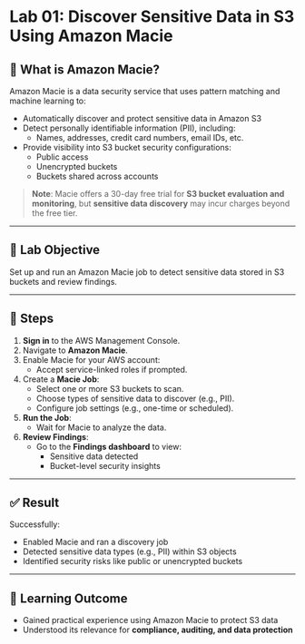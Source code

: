 # Lab 01: Discover Sensitive Data in S3 Using Amazon Macie

## 🧠 What is Amazon Macie?

Amazon Macie is a data security service that uses pattern matching and machine learning to:
- Automatically discover and protect sensitive data in Amazon S3
- Detect personally identifiable information (PII), including:
  - Names, addresses, credit card numbers, email IDs, etc.
- Provide visibility into S3 bucket security configurations:
  - Public access
  - Unencrypted buckets
  - Buckets shared across accounts

> **Note**: Macie offers a 30-day free trial for **S3 bucket evaluation and monitoring**, but **sensitive data discovery** may incur charges beyond the free tier.

---

## 🧪 Lab Objective

Set up and run an Amazon Macie job to detect sensitive data stored in S3 buckets and review findings.

---

## 📝 Steps

1. **Sign in** to the AWS Management Console.
2. Navigate to **Amazon Macie**.
3. Enable Macie for your AWS account:
   - Accept service-linked roles if prompted.
4. Create a **Macie Job**:
   - Select one or more S3 buckets to scan.
   - Choose types of sensitive data to discover (e.g., PII).
   - Configure job settings (e.g., one-time or scheduled).
5. **Run the Job**:
   - Wait for Macie to analyze the data.
6. **Review Findings**:
   - Go to the **Findings dashboard** to view:
     - Sensitive data detected
     - Bucket-level security insights

---

## ✅ Result

Successfully:
- Enabled Macie and ran a discovery job
- Detected sensitive data types (e.g., PII) within S3 objects
- Identified security risks like public or unencrypted buckets

---

## 📘 Learning Outcome

- Gained practical experience using Amazon Macie to protect S3 data
- Understood its relevance for **compliance, auditing, and data protection**
